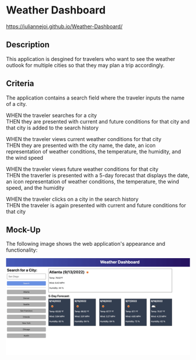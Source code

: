 # Weather Dashboard

https://juliannejoi.github.io/Weather-Dashboard/

## Description
This application is desgined for travelers who want to see the weather outlook for multiple cities so that they may plan a trip accordingly.

## Criteria
The application contains a search field where the traveler inputs the name of a city.<br>

WHEN the traveler searches for a city<br>
THEN they are presented with current and future conditions for that city and that city is added to the search history<br>

WHEN the traveler views current weather conditions for that city<br>
THEN they are presented with the city name, the date, an icon representation of weather conditions, the temperature, the humidity, and the wind speed<br>

WHEN the traveler views future weather conditions for that city<br>
THEN the traverler is presented with a 5-day forecast that displays the date, an icon representation of weather conditions, the temperature, the wind speed, and the humidity<br>

WHEN the traveler clicks on a city in the search history<br>
THEN the traveler is again presented with current and future conditions for that city<br>

## Mock-Up

The following image shows the web application's appearance and functionality:

![The weather app includes a search option, a list of cities, and a five-day forecast and current weather conditions for Atlanta.](./Images/06-server-side-apis-homework-demo.png)

